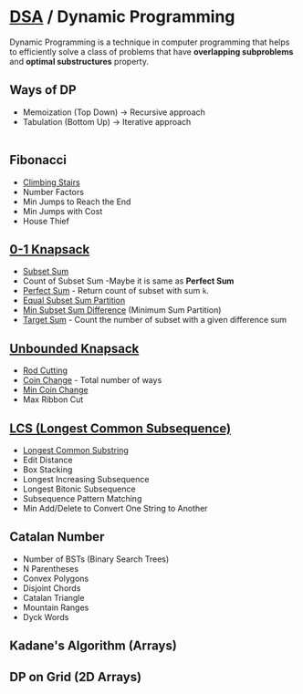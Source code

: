 # [DSA](../README.md) / Dynamic Programming

Dynamic Programming is a technique in computer programming that helps to efficiently solve a class of problems that have <b>overlapping subproblems</b> and <b>optimal substructures</b> property.

## Ways of DP

-   Memoization (Top Down) -> Recursive approach
-   Tabulation (Bottom Up) -> Iterative approach
    <br><br>

## Fibonacci

-   [Climbing Stairs](climbingStairs.md)
-   Number Factors
-   Min Jumps to Reach the End
-   Min Jumps with Cost
-   House Thief

## [0-1 Knapsack](./01%20Knapsack/knapsack.md)

-   [Subset Sum](./01%20Knapsack/subsetSum.md)
-   Count of Subset Sum -Maybe it is same as <b>Perfect Sum</b>
-   [Perfect Sum](./01%20Knapsack/perfectSum.md) - Return count of subset with sum `k`.
-   [Equal Subset Sum Partition](./01%20Knapsack/equalSumPartition.md)
-   [Min Subset Sum Difference](./01%20Knapsack/minimumSumPartition.md) (Minimum Sum Partition)
-   [Target Sum](./01%20Knapsack/targetSum.md) - Count the number of subset with a given difference sum

## [Unbounded Knapsack](./Unbounded%20Knapsack/unboundedKnapsack.md)

-   [Rod Cutting](./Unbounded%20Knapsack/rodCutting.md)
-   [Coin Change](./Unbounded%20Knapsack/countWaysOfCoinChange.md) - Total number of ways
-   [Min Coin Change](./Unbounded%20Knapsack/minCoinChange.md)
-   Max Ribbon Cut

## [LCS (Longest Common Subsequence)](lcs.md)

-   [Longest Common Substring](longestCommonSubstring.md)
-   Edit Distance
-   Box Stacking
-   Longest Increasing Subsequence
-   Longest Bitonic Subsequence
-   Subsequence Pattern Matching
-   Min Add/Delete to Convert One String to Another

## Catalan Number

-   Number of BSTs (Binary Search Trees)
-   N Parentheses
-   Convex Polygons
-   Disjoint Chords
-   Catalan Triangle
-   Mountain Ranges
-   Dyck Words

## Kadane's Algorithm (Arrays)

## DP on Grid (2D Arrays)
